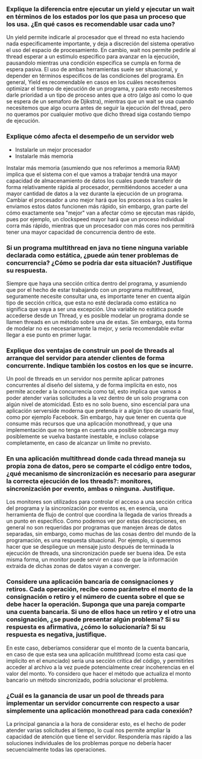### Explique la diferencia entre ejecutar un yield y ejecutar un wait en términos de los estados por los que pasa un proceso que los usa. ¿En qué casos es recomendable usar cada uno?

Un yield permite indicarle al procesador que el thread no esta haciendo
nada especificamente importante, y deja a discreción del sistema operativo 
el uso del espacio de procesamiento. En cambio, wait nos permite pedirle al
thread esperar a un estimulo especifico para avanzar en la ejecución, pausandolo
mientras una condición especifica se cumpla en forma de espera pasiva. El uso de
ambas herramientas suele ser situacional, y depender en términos especificos de las 
condiciones del programa. En general, Yield es recomendable en casos en los cuáles
necesitemos optimizar el tiempo de ejecución de un programa, y para esto necesitemos
darle prioridad a un tipo de proceso antes que a otro (algo así como lo que se espera
de un semaforo de Djikstra), mientras que un wait se usa cuando necesitemos que algo
ocurra antes de seguir la ejecución del thread, pero no queramos por cualquier
motivo que dicho thread siga costando tiempo de ejecución.

### Explique cómo afecta el desempeño de un servidor web
- Instalarle un mejor procesador
- Instalarle más memoria

Instalar más memoria (asumiendo que nos referimos a memoria RAM) implica que el
sistema con el que vamos a trabajar tendrá una mayor capacidad de almacenamiento de
datos los cuales puede transferir de forma relativamente rápida al procesador, 
permitiéndonos acceder a una mayor cantidad de datos a la vez durante la ejecución 
de un programa. Cambiar el procesador a uno mejor hará que los procesos a los cuales
le enviamos estos datos funcionen más rápido, sin embargo, gran parte del cómo exactamente
sea "mejor" van a afectar cómo se ejecutan mas rápido, pues por ejemplo, un clockspeed mayor hará
que un proceso individual corra más rápido, mientras que un procesador con más cores nos permitirá 
tener una mayor capacidad de concurrencia dentro de este.


###  Si un programa multithread en java no tiene ninguna variable declarada como estática, ¿puede aún tener problemas de concurrencia? ¿Cómo se podría dar esta situación? Justifique su respuesta.

Siempre que haya una sección crítica dentro del programa, y asumiendo que por el hecho de estar
trabajando con un programa multithread, seguramente necesite consultar una, es importante tener en
cuenta algún tipo de sección crítica, que esta no esté declarada como estática no significa
que vaya a ser una excepción. Una variable no estática puede accederse desde un Thread, y es posible
modelar un programa donde se llamen threads en un método sobre una de estas. Sin embargo, esta forma de
modelar no es necesariamente la mejor, y sería recomendable evitar llegar a ese punto en primer lugar.

### Explique dos ventajas de construir un pool de threads al arranque del servidor para atender clientes de forma concurrente. Indique también los costos en los que se incurre.

Un pool de threads en un servidor nos permite aplicar patrones concurrentes al diseño del sistema, y de forma
implícita en esto, nos permite acceder a la concurrencia como tal, esto implica que vamos a poder atender
varias solicitudes a la vez dentro de un solo programa con algún nivel de atomicidad. Esto es no solo bueno, sino
escencial para una aplicación serverside moderna que pretenda ir a algún tipo de usuario final, como por ejemplo
Facebook. Sin embargo, hay que tener en cuenta que consume más recursos que una aplicación
monothread, y que una implementación que no tenga en cuenta una posible sobrecarga muy posiblemente
se vuelva bastante inestable, e incluso colapse completamente, en caso de alcanzar un límite no previsto.

### En una aplicación multithread donde cada thread maneja su propia zona de datos, pero se comparte el código entre todos, ¿qué mecanismo de sincronización es necesario para asegurar la correcta ejecución de los threads?: monitores, sincronización por evento, ambas o ninguna. Justifique.

Los monitores son utilizados para controlar el acceso a una sección crítica del programa y la sincronización
por eventos es, en esencia, una herramienta de flujo de control que coordina la llegada de varios threads a un
punto en específico. Como podemos ver por estas descripciones, en general no son requeridas por programas que
manejen áreas de datos separadas, sin embargo, como muchas de las cosas dentro del mundo de la programación,
es una respuesta situacional. Por ejemplo, si queremos hacer que se despliegue un
mensaje justo después de terminada la ejecución de threads, una sincronización puede ser buena idea.
De esta misma forma, un monitor puede servir en caso de que la información extraida de dichas
zonas de datos vayan a converger.

### Considere una aplicación bancaria de consignaciones y retiros. Cada operación, recibe como parámetro el monto de la consignación o retiro y el número de cuenta sobre el que se debe hacer la operación. Suponga que una pareja comparte una cuenta bancaria. Si uno de ellos hace un retiro y el otro una consignación, ¿se puede presentar algún problema? Si su respuesta es afirmativa, ¿cómo lo solucionaría? Si su respuesta es negativa, justifique.

En este caso, deberíamos considerar que el monto de la cuenta bancaria, en caso de
que esta sea una aplicación multithread (como esta casi que implicito en el
enunciado) sería una sección crítica del código, y permitirles acceder al archivo
a la vez puede potencialmente crear incoherencias en el valor del monto. Yo considero
que hacer el método que actualiza el monto bancario un método sincronizado, podría solucionar
el problema.

### ¿Cuál es la ganancia de usar un pool de threads para implementar un servidor concurrente con respecto a usar simplemente una aplicación monothread para cada conexión? 

La principal ganancia a la hora de considerar esto, es el hecho de poder atender varias solicitudes
al tiempo, lo cual nos permite ampliar la capacidad de atención que tiene el
servidor. Respondería mas rápido a las soluciones individuales de los problemas porque no debería hacer
secuencialmente todas las operaciones.